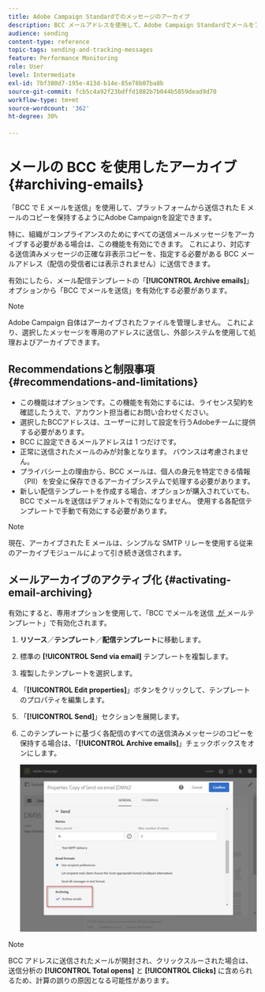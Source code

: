 ```yaml
---
title: Adobe Campaign Standardでのメッセージのアーカイブ
description: BCC メールアドレスを使用して、Adobe Campaign Standardでメールをアーカイブする方法を説明します。
audience: sending
content-type: reference
topic-tags: sending-and-tracking-messages
feature: Performance Monitoring
role: User
level: Intermediate
exl-id: 7bf380d7-195e-413d-b14e-85e78b07ba8b
source-git-commit: fcb5c4a92f23bdffd1082b7b044b5859dead9d70
workflow-type: tm+mt
source-wordcount: '362'
ht-degree: 30%

---
```


# メールの BCC を使用したアーカイブ{#archiving-emails}

「BCC で E メールを送信」を使用して、プラットフォームから送信された E メールのコピーを保持するようにAdobe Campaignを設定できます。

特に、組織がコンプライアンスのためにすべての送信メールメッセージをアーカイブする必要がある場合は、この機能を有効にできます。 これにより、対応する送信済みメッセージの正確な非表示コピーを、指定する必要がある BCC メールアドレス（配信の受信者には表示されません）に送信できます。

有効にしたら、メール配信テンプレートの「**[!UICONTROL Archive emails]**」オプションから「BCC でメールを送信」を有効化する必要があります。

>[!NOTE]
>
>Adobe Campaign 自体はアーカイブされたファイルを管理しません。 これにより、選択したメッセージを専用のアドレスに送信し、外部システムを使用して処理およびアーカイブできます。

## Recommendationsと制限事項 {#recommendations-and-limitations}

* この機能はオプションです。この機能を有効にするには、ライセンス契約を確認したうえで、アカウント担当者にお問い合わせください。
* 選択したBCCアドレスは、ユーザーに対して設定を行うAdobeチームに提供する必要があります。
* BCC に設定できるメールアドレスは 1 つだけです。
* 正常に送信されたメールのみが対象となります。 バウンスは考慮されません。
* プライバシー上の理由から、BCC メールは、個人の身元を特定できる情報（PII）を安全に保存できるアーカイブシステムで処理する必要があります。
* 新しい配信テンプレートを作成する場合、オプションが購入されていても、BCC でメールを送信はデフォルトで有効になりません。 使用する各配信テンプレートで手動で有効にする必要があります。

>[!NOTE]
>
>現在、アーカイブされた E メールは、シンプルな SMTP リレーを使用する従来のアーカイブモジュールによって引き続き送信されます。

## メールアーカイブのアクティブ化 {#activating-email-archiving}

有効にすると、専用オプションを使用して、「BCC でメールを送信 [&#x200B; が &#x200B;](../../start/using/marketing-activity-templates.md) メールテンプレート」で有効化されます。

1. **リソース**／**テンプレート**／**配信テンプレート**&#x200B;に移動します。
1. 標準の **[!UICONTROL Send via email]** テンプレートを複製します。
1. 複製したテンプレートを選択します。
1. 「**[!UICONTROL Edit properties]**」ボタンをクリックして、テンプレートのプロパティを編集します。
1. 「**[!UICONTROL Send]**」セクションを展開します。
1. このテンプレートに基づく各配信のすべての送信済みメッセージのコピーを保持する場合は、「**[!UICONTROL Archive emails]**」チェックボックスをオンにします。

   ![](assets/email_archiving.png)

>[!NOTE]
>
>BCC アドレスに送信されたメールが開封され、クリックスルーされた場合は、送信分析の **[!UICONTROL Total opens]** と **[!UICONTROL Clicks]** に含められるため、計算の誤りの原因となる可能性があります。
